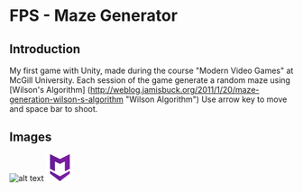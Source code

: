 # FPS - Maze Generator

## Introduction
My first game with Unity, made during the course "Modern Video Games" at McGill University.
Each session of the game generate a random maze using [Wilson's Algorithm] (http://weblog.jamisbuck.org/2011/1/20/maze-generation-wilson-s-algorithm "Wilson Algorithm")
Use arrow key to move and space bar to shoot.

## Images
![alt text](https://github.com/hulm2701/COMP521_FPS_Maze/blob/master/Screen_Shot_1.png "Screenshot")
![alt text](https://github.com/adam-p/markdown-here/raw/master/src/common/images/icon48.png "Logo Title Text 1")
